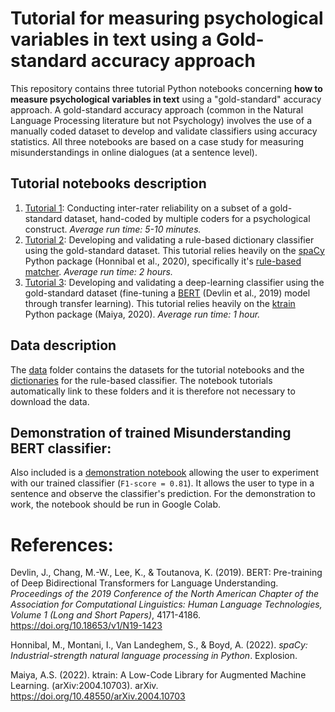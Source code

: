 # Tutorial for measuring psychological variables in text using a Gold-standard accuracy approach

This repository contains three tutorial Python notebooks concerning **how to measure psychological variables in text** using a "gold-standard" accuracy approach. A gold-standard accuracy approach (common in the Natural Language Processing literature but not Psychology) involves the use of a manually coded dataset to develop and validate classifiers using accuracy statistics. All three notebooks are based on a case study for measuring misunderstandings in online dialogues (at a sentence level). 

## Tutorial notebooks description

1. [Tutorial 1](Tutorial_1_Inter_rater_reliability.ipynb): Conducting inter-rater reliability on a subset of a gold-standard dataset, hand-coded by multiple coders for a psychological construct. *Average run time: 5-10 minutes.*
2. [Tutorial 2](Tutorial_2_Rule_based_dictionary_classifier.ipynb): Developing and validating a rule-based dictionary classifier using the gold-standard dataset. This tutorial relies heavily on the [spaCy](https://spacy.io/) Python package (Honnibal et al., 2020), specifically it's [rule-based matcher](https://spacy.io/usage/rule-based-matching). *Average run time: 2 hours.*
3. [Tutorial 3](Tutorial_3_Deep_learning_BERT_classifier.ipynb): Developing and validating a deep-learning classifier using the gold-standard dataset (fine-tuning a [BERT](https://aclanthology.org/N19-1423/) (Devlin et al., 2019) model through transfer learning). This tutorial relies heavily on the [ktrain](https://github.com/amaiya/ktrain) Python package (Maiya, 2020). *Average run time: 1 hour.* 

## Data description

The [data](Data/) folder contains the datasets for the tutorial notebooks and the [dictionaries](Data/Dictionaries/) for the rule-based classifier. The notebook tutorials automatically link to these folders and it is therefore not necessary to download the data.

## Demonstration of trained Misunderstanding BERT classifier:

Also included is a [demonstration notebook](Demonstration_BERT_Misunderstanding_Predictor.ipynb) allowing the user to experiment with our trained classifier (`F1-score = 0.81`). It allows the user to type in a sentence and observe the classifier's prediction. For the demonstration to work, the notebook should be run in Google Colab.

# References:

Devlin, J., Chang, M.-W., Lee, K., & Toutanova, K. (2019). BERT: Pre-training of Deep Bidirectional Transformers for Language Understanding. *Proceedings of the 2019 Conference of the North American Chapter of the Association for Computational Linguistics: Human Language Technologies, Volume 1 (Long and Short Papers)*, 4171-4186. https://doi.org/10.18653/v1/N19-1423

Honnibal, M., Montani, I., Van Landeghem, S., & Boyd, A. (2022). *spaCy: Industrial-strength natural language processing in Python*. Explosion.

Maiya, A.S. (2022). ktrain: A Low-Code Library for Augmented Machine Learning. (arXiv:2004.10703). arXiv. https://doi.org/10.48550/arXiv.2004.10703
